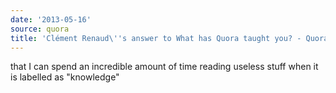 ```yaml
---
date: '2013-05-16'
source: quora
title: 'Clément Renaud\''s answer to What has Quora taught you? - Quora'
---
```


that I can spend an incredible amount of time reading useless stuff when
it is labelled as \"knowledge\"
